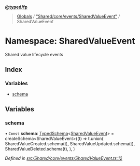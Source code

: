 **[@typed/fp](../README.md)**

> [Globals](../globals.md) / ["Shared/core/events/SharedValueEvent"](_shared_core_events_sharedvalueevent_.md) / SharedValueEvent

# Namespace: SharedValueEvent

Shared value lifecycle events

## Index

### Variables

* [schema](_shared_core_events_sharedvalueevent_.sharedvalueevent.md#schema)

## Variables

### schema

• `Const` **schema**: [TypedSchema](../interfaces/_io_typedschema_.typedschema.md)\<[SharedValueEvent](_shared_core_events_sharedvalueevent_.sharedvalueevent.md)> = createSchema\<SharedValueEvent>((t) => t.union( SharedValueCreated.schema(t), SharedValueUpdated.schema(t), SharedValueDeleted.schema(t), ), )

*Defined in [src/Shared/core/events/SharedValueEvent.ts:12](https://github.com/TylorS/typed-fp/blob/8639976/src/Shared/core/events/SharedValueEvent.ts#L12)*
